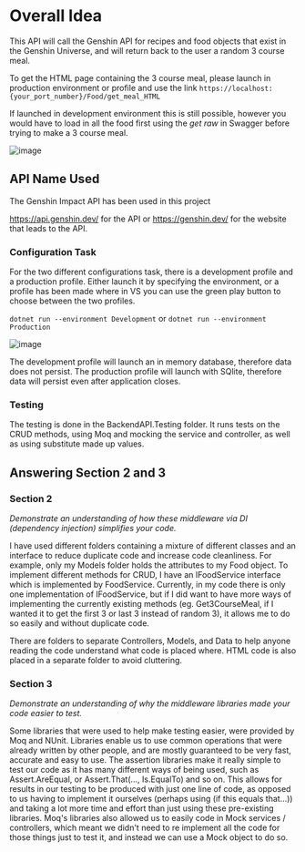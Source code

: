 # Overall Idea
This API will call the Genshin API for recipes and food objects that exist in the Genshin Universe, and will return back to the user a random 3 course meal.

To get the HTML page containing the 3 course meal, please launch in production environment or profile and use the link 
```https://localhost:{your_port_number}/Food/get_meal_HTML```

If launched in development environment this is still possible, however you would have to load in all the food first using the *get raw* in Swagger before trying to make a 3 course meal.

![image](https://user-images.githubusercontent.com/79778710/183880997-b84107d4-c8c8-4f19-a310-be6b0944eb13.png)

## API Name Used
The Genshin Impact API has been used in this project

https://api.genshin.dev/ for the API or https://genshin.dev/ for the website that leads to the API.

### Configuration Task

For the two different configurations task, there is a development profile and a production profile.
Either launch it by specifying the environment, or a profile has been made where in VS you can use the green play button to choose between the two profiles.

```dotnet run --environment Development``` or ```dotnet run --environment Production```

![image](https://user-images.githubusercontent.com/79778710/183880830-7d100fa2-cacd-4f63-bd1c-95c0b7df38ea.png)

The development profile will launch an in memory database, therefore data does not persist.
The production profile will launch with SQlite, therefore data will persist even after application closes.

### Testing

The testing is done in the BackendAPI.Testing folder. It runs tests on the CRUD methods, using Moq and mocking the service and controller, as well as using substitute made up values.

## Answering Section 2 and 3

### Section 2
*Demonstrate an understanding of how these middleware via DI (dependency injection) simplifies your code.*

I have used different folders containing a mixture of different classes and an interface to reduce duplicate code and increase code cleanliness. For example, only my Models folder holds the attributes to my Food object. To implement different methods for CRUD, I have an IFoodService interface which is implemented by FoodService. Currently, in my code there is only one implementation of IFoodService, but if I did want to have more ways of implementing the currently existing methods (eg. Get3CourseMeal, if I wanted it to get the first 3 or last 3 instead of random 3), it allows me to do so easily and without duplicate code. 

There are folders to separate Controllers, Models, and Data to help anyone reading the code understand what code is placed where. HTML code is also placed in a separate folder to avoid cluttering.

### Section 3
*Demonstrate an understanding of why the middleware libraries made your code easier to test.*

Some libraries that were used to help make testing easier, were provided by Moq and NUnit. Libraries enable us to use common operations that were already written by other people, and are mostly guaranteed to be very fast, accurate and easy to use. The assertion libraries make it really simple to test our code as it has many different ways of being used, such as Assert.AreEqual, or Assert.That(..., Is.EqualTo) and so on. This allows for results in our testing to be produced with just one line of code, as opposed to us having to implement it ourselves (perhaps using (if this equals that...)) and taking a lot more time and effort than just using these pre-existing libraries. Moq's libraries also allowed us to easily code in Mock services / controllers, which meant we didn't need to re implement all the code for those things just to test it, and instead we can use a Mock object to do so.



